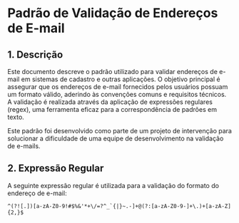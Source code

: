 # Padrão de Validação de Endereços de E-mail

## 1. Descrição

Este documento descreve o padrão utilizado para validar endereços de e-mail em sistemas de cadastro e outras aplicações. O objetivo principal é assegurar que os endereços de e-mail fornecidos pelos usuários possuam um formato válido, aderindo às convenções comuns e requisitos técnicos. A validação é realizada através da aplicação de expressões regulares (regex), uma ferramenta eficaz para a correspondência de padrões em texto.

Este padrão foi desenvolvido como parte de um projeto de intervenção para solucionar a dificuldade de uma equipe de desenvolvimento na validação de e-mails.

## 2. Expressão Regular

A seguinte expressão regular é utilizada para a validação do formato do endereço de e-mail:

```regex
^(?![.])[a-zA-Z0-9!#$%&'*+\/=?^_`{|}~.-]+@(?:[a-zA-Z0-9-]+\.)+[a-zA-Z]{2,}$

